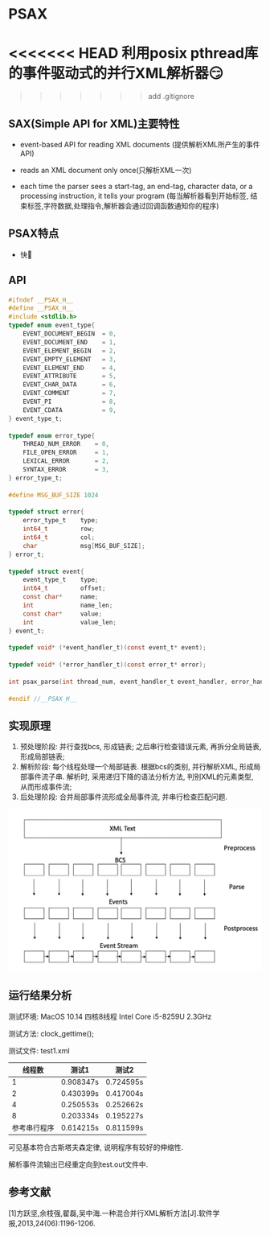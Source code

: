 # PSAX


<<<<<<< HEAD
利用posix pthread库的事件驱动式的并行XML解析器😏
=======
>>>>>>> add .gitignore




## SAX(Simple API for XML)主要特性

* event-based API for reading XML documents  (提供解析XML所产生的事件API)

* reads an XML document only once(只解析XML一次)

* each time the parser sees a start-tag, an end-tag, character data, or a processing instruction, it tells your program (每当解析器看到开始标签, 结束标签,字符数据,处理指令,解析器会通过回调函数通知你的程序)



## PSAX特点

* 快👻





## API

```c
#ifndef __PSAX_H__
#define __PSAX_H__
#include <stdlib.h>
typedef enum event_type{
    EVENT_DOCUMENT_BEGIN  = 0,
    EVENT_DOCUMENT_END    = 1,
    EVENT_ELEMENT_BEGIN   = 2,
    EVENT_EMPTY_ELEMENT   = 3,
    EVENT_ELEMENT_END     = 4,
    EVENT_ATTRIBUTE       = 5,
    EVENT_CHAR_DATA       = 6,
    EVENT_COMMENT         = 7,
    EVENT_PI              = 8,
    EVENT_CDATA           = 9,
} event_type_t;

typedef enum error_type{
    THREAD_NUM_ERROR    = 0,
    FILE_OPEN_ERROR     = 1,
    LEXICAL_ERROR       = 2,
    SYNTAX_ERROR        = 3,
} error_type_t;

#define MSG_BUF_SIZE 1024

typedef struct error{
    error_type_t 	type;
    int64_t 		row;
    int64_t 		col;
    char 			msg[MSG_BUF_SIZE];
} error_t;

typedef struct event{
    event_type_t 	type;
    int64_t 		offset;
    const char* 	name;
    int 			name_len;
    const char* 	value;
    int 			value_len;
} event_t;

typedef void* (*event_handler_t)(const event_t* event);

typedef void* (*error_handler_t)(const error_t* error);

int psax_parse(int thread_num, event_handler_t event_handler, error_handler_t error_handler, const char* filename);

#endif //__PSAX_H__
```



## 实现原理

1. 预处理阶段: 并行查找bcs, 形成链表; 之后串行检查错误元素, 再拆分全局链表, 形成局部链表;
2. 解析阶段: 每个线程处理一个局部链表. 根据bcs的类别, 并行解析XML, 形成局部事件流子串. 解析时, 采用递归下降的语法分析方法, 判别XML的元素类型, 从而形成事件流;
3. 后处理阶段: 合并局部事件流形成全局事件流, 并串行检查匹配问题.



![image-20190114122510624](readme.assets/image-20190114122510624.png)





## 运行结果分析

测试环境: MacOS 10.14 四核8线程 Intel Core i5-8259U 2.3GHz

测试方法: clock_gettime();

测试文件: test1.xml

| 线程数       | 测试1     | 测试2     |
| ------------ | --------- | --------- |
| 1            | 0.908347s | 0.724595s |
| 2            | 0.430399s | 0.417004s |
| 4            | 0.250553s | 0.252662s |
| 8            | 0.203334s | 0.195227s |
| 参考串行程序 | 0.614215s | 0.811599s |

可见基本符合古斯塔夫森定律, 说明程序有较好的伸缩性.

解析事件流输出已经重定向到test.out文件中.




## 参考文献

[1]方跃坚,余枝强,翟磊,吴中海.一种混合并行XML解析方法[J].软件学报,2013,24(06):1196-1206.

